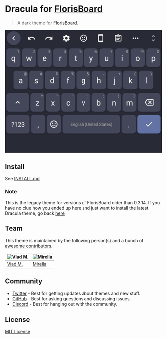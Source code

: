 # Dracula for [FlorisBoard](https://github.com/florisboard/florisboard)

> A dark theme for [FlorisBoard](https://github.com/florisboard/florisboard).

![Screenshot](./screenshot.png)

## Install

See [INSTALL.md](./INSTALL.md)

### Note
This is the legacy theme for versions of FlorisBoard older than 0.3.14. If you have no clue how you ended up here and just want to install the latest Dracula theme, go back [here](https://github.com/dracula/florisboard)

## Team

This theme is maintained by the following person(s) and a bunch of [awesome contributors](https://github.com/dracula/florisboard/graphs/contributors).

| [![Vlad M.](https://github.com/venem.png?size=100)](https://github.com/venem) | [![Mirella](https://github.com/dhampir-damsel.png?size=100)](https://github.com/dhampir-damsel) |
| ---                                                                           | ---                                                                                             |
| [Vlad M.](https://github.com/venem)                                           | [Mirella](https://github.com/dhampir-damsel)                                                    |

## Community

- [Twitter](https://twitter.com/draculatheme) - Best for getting updates about themes and new stuff.
- [GitHub](https://github.com/dracula/dracula-theme/discussions) - Best for asking questions and discussing issues.
- [Discord](https://draculatheme.com/discord-invite) - Best for hanging out with the community.

## License

[MIT License](./LICENSE)

